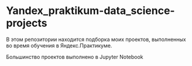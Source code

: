 # Yandex_praktikum-data_science-projects

В этом репозитории находится подборка моих проектов, выполненных во время обучения в Яндекс.Практикуме.

Большинство проектов выполнено в Jupyter Notebook

